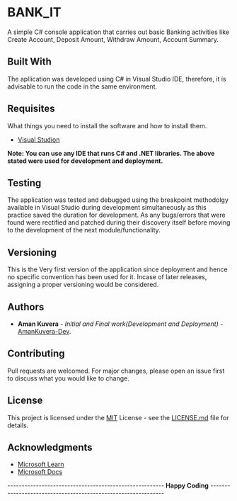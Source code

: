 # BANK_IT
A simple C# console application that carries out basic Banking activities like Create Account, Deposit Amount, Withdraw Amount, Account Summary.

## Built With
The apllication was developed using C# in Visual Studio IDE, therefore, it is advisable to run the code in the same environment.

## Requisites
What things you need to install the software and how to install them.

* [Visual Studion](https://visualstudio.microsoft.com/downloads/)

**Note: You can use any IDE that runs C# and .NET libraries. The above stated were used for development and deployment.**


## Testing
The application was tested and debugged using the breakpoint methodolgy available in Visual Studio during development simultaneously as this practice saved the duration for development. As any bugs/errors that were found were rectified and patched during their discovery itself before moving to the development of the next module/functionality.

## Versioning
This is the Very first version of the application since deployment and hence no specific convention has been used for it. Incase of later releases, assigning a proper versioning would be considered.

## Authors

* **Aman Kuvera** - *Initial and Final work(Development and Deployment)* - [AmanKuvera-Dev](https://github.com/AmanKuvera-Dev).

## Contributing
Pull requests are welcomed. For major changes, please open an issue first to discuss what you would like to change.


## License

This project is licensed under the [MIT](https://choosealicense.com/licenses/mit/) License - see the [LICENSE.md](LICENSE.md) file for details.


## Acknowledgments

* [Microsoft Learn](https://dotnet.microsoft.com/learn)
* [Microsoft Docs](https://docs.microsoft.com/en-us/dotnet/)

------------------------------------------------------- **Happy Coding** --------------------------------------------------------------
